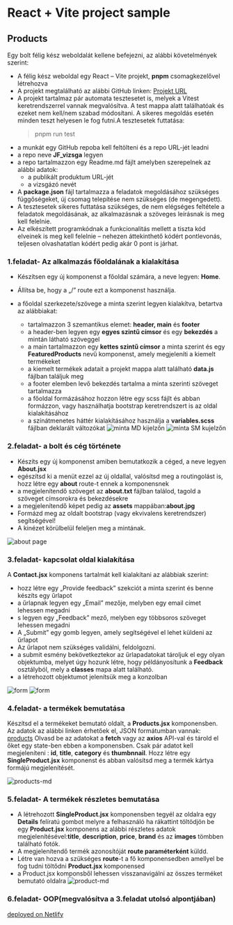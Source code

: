 # React + Vite project sample

## Products

Egy bolt félig kész weboldalát kellene befejezni, az alábbi követelmények szerint:

- A félig kész weboldal egy  React – Vite projekt, **pnpm** csomagkezelővel létrehozva
- A projekt megtalálható az alábbi GitHub linken:
  [Projekt URL](https://github.com/mkatay/products.git)
- A projekt tartalmaz pár automata tesztesetet is, melyek a Vitest keretrendszerrel vannak megvalósítva. A test mappa alatt találhatóak és ezeket nem kell/nem szabad módosítani.
A sikeres megoldás esetén minden teszt helyesen le fog futni.A tesztesetek futtatása:
    > pnpm run test
- a munkát egy GitHub repoba kell feltölteni és a repo URL-jét leadni
- a repo neve **JF_vizsga** legyen
- a repo tartalmazzon egy Readme.md fájlt amelyben szerepelnek az alábbi adatok:
  - a publikált produktum URL-jét
  - a vizsgázó nevét
- A **package.json** fájl tartalmazza a feladatok megoldásához szükséges függőségeket, új csomag telepítése nem szükséges (de megengedett).
- A tesztesetek sikeres futtatása szükséges, de nem elégséges feltétele a feladatok megoldásának, az alkalmazásnak a szöveges leírásnak is meg kell felelnie.
- Az elkészített programkódnak a funkcionalitás mellett a tiszta kód elveinek is meg kell felelnie – nehezen áttekinthető kódért pontlevonás, teljesen olvashatatlan kódért pedig akár 0 pont is járhat.
  
### 1.feladat- Az alkalmazás főoldalának a kialakítása

- Készítsen egy új komponenst a főoldal számára, a neve legyen: **Home**. 
- Állítsa be, hogy a „/” route ezt a komponenst használja.
- a főoldal szerkezete/szövege a minta szerint legyen kialakítva, betartva az alábbiakat:

  - tartalmazzon 3 szemantikus elemet: **header, main** és **footer**
  - a header-ben legyen egy **egyes szintű címsor** és egy **bekezdés** a mintán látható szöveggel
  - a main tartalmazzon egy **kettes szintű címsor** a minta szerint és egy **FeaturedProducts** nevű komponenst, amely megjeleníti a kiemelt termékeket
  - a kiemelt termékek adatait a projekt mappa alatt található **data.js** fájlban találjuk meg
  - a footer elemben levő bekezdés tartalma a minta szerinti szöveget tartalmazza
  - a főoldal formázásához hozzon létre egy scss fájlt és abban formázzon, vagy használhatja bootstrap keretrendszert is az oldal kialakításához
  - a színátmenetes háttér kialakításához használja a **variables.scss** fájlban deklarált változókat
  ![minta MD kijelzőn](./src/assets/minta_md.jpg)
  ![minta SM kujelzőn](./src/assets/minta_sm.jpg)

### 2.feladat- a bolt és cég története

- Készíts egy új komponenst amiben bemutatkozik a céged, a neve legyen **About.jsx**
- egészítsd ki a menüt ezzel az új oldallal, valósítsd meg a routingolást is, hozz létre egy **about** route-t ennek a komponensnek
- a megjelenítendő szöveget az **about.txt** fájlban találod, tagold a szöveget címsorokra és bekezdésekre
- a megjelenítendő képet pedig az **assets** mappában:**about.jpg**
- Formázd meg az oldalt bootstrap (vagy ekvivalens keretrendszer) segítségével!
- A kinézet körülbelül feleljen meg a mintának.

![about page](src/assets/minta_about.jpg)

### 3.feladat- kapcsolat oldal kialakítása

  A **Contact.jsx** komponens tartalmát kell kialakítani az alábbiak szerint:

- hozz létre egy „Provide feedback” szekciót a minta szerint és benne készíts egy űrlapot
- a űrlapnak legyen egy  „Email” mezője, melyben egy email címet lehessen megadni
- s legyen egy „Feedback” mező, melyben egy többsoros szöveget lehessen megadni
- A „Submit” egy gomb legyen, amely segítségével el lehet küldeni az űrlapot
- Az űrlapot nem szükséges validálni, feldolgozni.
- a submit esmény bekövetkeztekor az űrlapadatokat tároljuk el egy olyan objektumba,  melyet úgy hozunk létre, hogy példányosítunk a **Feedback** osztályból, mely a **classes** mapa alatt található.
- a létrehozott objektumot jelenítsük meg a konzolban

![form](src/assets/feedback.jpg)
![form](src/assets/feedback2.jpg)

### 4.feladat- a termékek bemutatása

Készítsd el a termékeket bemutató oldalt, a **Products.jsx** komponensben.
Az adatok az alábbi linken érhetőek el, JSON formátumban vannak:
[products](https://raw.githubusercontent.com/mkatay/json_products/main/products)
Olvasd be az adatokat a **fetch** vagy az **axios** API-val és tárold el őket egy state-ben ebben a komponensben.
Csak pár adatot kell megjeleníteni : **id**, **title**, **category** és **thumbnnail**.
Hozz létre egy **SingleProduct.jsx** komponenst és abban valósítsd meg a termék kártya formájú megjelenítését.

![products-md](src/assets/products_md.jpg)

### 5.feladat- A termékek részletes bemutatása

- A létrehozott **SingleProduct.jsx** komponensben tegyél az oldalra egy **Details** felíratú gombot melyre a felhasználó ha rákattint töltödjön be egy **Product.jsx** komponens az alábbi részletes adatok megjelenítésével:**title**, **description**, **price**, **brand** és az **images** tömbben található fotók.
- A megjelenítendő termék azonosítóját **route paraméterként** küldd.
- Létre van hozva a szükséges **route**-t a fő komponensedben amellyel be fog tudni töltődni **Product.jsx** komponensed
- a Product.jsx komponsből lehessen visszanavigálni az összes terméket bemutató oldalra
  ![product-md](src/assets/product.jpg)
  
### 6.feladat- OOP(megvalósítva a 3.feladat utolsó alpontjában)

[deployed on Netlify](https://657a03251b1c1454e20d15fc--tangerine-eclair-bb2f21.netlify.app/#/)